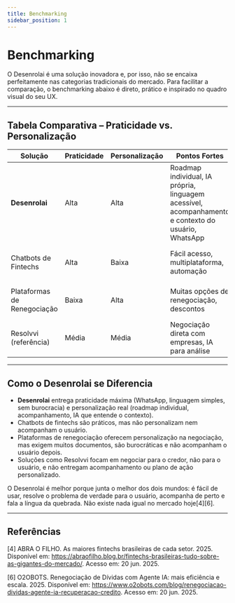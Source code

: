 ```yaml
---
title: Benchmarking
sidebar_position: 1
---
```


# Benchmarking

O Desenrolai é uma solução inovadora e, por isso, não se encaixa perfeitamente nas categorias tradicionais do mercado. Para facilitar a comparação, o benchmarking abaixo é direto, prático e inspirado no quadro visual do seu UX.

---

## Tabela Comparativa – Praticidade vs. Personalização

| Solução                      | Praticidade | Personalização | Pontos Fortes                                         | Pontos Fracos                                  |
|------------------------------|-------------|---------------|-------------------------------------------------------|------------------------------------------------|
| **Desenrolai**               | Alta        | Alta          | Roadmap individual, IA própria, linguagem acessível, acompanhamento e contexto do usuário, WhatsApp | Não faz renegociação direta, solução nova no mercado |
| Chatbots de Fintechs         | Alta        | Baixa         | Fácil acesso, multiplataforma, automação              | Falta de personalização, pouco acompanhamento  |
| Plataformas de Renegociação  | Baixa       | Alta          | Muitas opções de renegociação, descontos              | Burocracia, canal único, experiência travada   |
| Resolvvi (referência)        | Média       | Média         | Negociação direta com empresas, IA para análise       | Foco em credor, pouca personalização, burocracia |

---

## Como o Desenrolai se Diferencia

- **Desenrolai** entrega praticidade máxima (WhatsApp, linguagem simples, sem burocracia) e personalização real (roadmap individual, acompanhamento, IA que entende o contexto).
- Chatbots de fintechs são práticos, mas não personalizam nem acompanham o usuário.
- Plataformas de renegociação oferecem personalização na negociação, mas exigem muitos documentos, são burocráticas e não acompanham o usuário depois.
- Soluções como Resolvvi focam em negociar para o credor, não para o usuário, e não entregam acompanhamento ou plano de ação personalizado.

O Desenrolai é melhor porque junta o melhor dos dois mundos: é fácil de usar, resolve o problema de verdade para o usuário, acompanha de perto e fala a língua da quebrada. Não existe nada igual no mercado hoje[4][6].

---

## Referências

[4] ABRA O FILHO. As maiores fintechs brasileiras de cada setor. 2025. Disponível em: https://abraofilho.blog.br/fintechs-brasileiras-tudo-sobre-as-gigantes-do-mercado/. Acesso em: 20 jun. 2025.

[6] O2OBOTS. Renegociação de Dívidas com Agente IA: mais eficiência e escala. 2025. Disponível em: https://www.o2obots.com/blog/renegociacao-dividas-agente-ia-recuperacao-credito. Acesso em: 20 jun. 2025.
